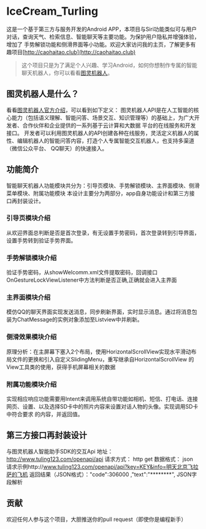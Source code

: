 # IceCream_Turling
这是一个基于第三方与服务开发的Android APP，本项目与Siri功能类似可与用户对话，查询天气、检索信息、智能聊天等主要功能。为保护用户隐私并增强体验，增加了
手势解锁功能和侧滑界面等小功能。欢迎大家访问我的主页，了解更多有趣项目[http://caohaitao.club](http://caohaitao.club)
>这个项目只是为了满足个人兴趣、学习Android，如何你想制作专属的智能聊天机器人，你可以看看[图灵机器人](http://www.tuling123.com/)。

## 图灵机器人是什么？
看看[图灵机器人官方介绍](https://www.kancloud.cn/turing/web_api/522992)，可以看到如下定义：
图灵机器人API是在人工智能的核心能力（包括语义理解、智能问答、场景交互、知识管理等）的基础上，为广大开发者、合作伙伴和企业提供的一系列基于云计算和大数据
平台的在线服务和开发接口。
开发者可以利用图灵机器人的API创建各种在线服务，灵活定义机器人的属性、编辑机器人的智能问答内容，打造个人专属智能交互机器人，也支持多渠道（微信公众平台、
QQ聊天）的快速接入。

## 功能简介
智能聊天机器人功能模块共分为：引导页模块、手势解锁模块、主界面模块、侧滑菜单模块、附属功能模块
本设计主要分为两部分，app自身功能设计和第三方接口再封装设计。
### 引导页模块介绍
从欢迎界面总判断是否是首次登录，有无设置手势密码，首次登录转到引导界面，设置手势转到验证手势界面。
### 手势解锁模块介绍
验证手势密码，从showWelcomm.xml文件提取密码，回调接口OnGestureLockViewListener中方法判断是否正确,正确就会进入主界面
### 主界面模块介绍
模仿QQ的聊天界面实现发送消息，同步刷新界面，实时显示消息。通过将消息包装为ChatMessage的实例对象添加至Listview中并刷新。
### 侧滑效果模块介绍
原理分析：在主屏幕下塞入2个布局，使用HorizontalScrollView实现水平滑动布局文件的更换和引入自定义SlidingMenu，重写继承自HorizontalScrollView 的
View工具类的使用，获得手机屏幕相关的数据
### 附属功能模块介绍
实现相应响应功能需要用Intent来调用系统自带功能如相机、短信、打电话、连接网页、设置、以及选择SD卡中的照片内容来设置对话人物的头像。实现调用SD卡中符合要求
的内容，并返回值。
## 第三方接口再封装设计
与图灵机器人智能助手SDK的交互Api 地址： http://www.tuling123.com/openapi/api
请求方式： http get
数据格式： json
请求示例http://www.tuling123.com/openapi/api?key=KEY&info=明天北京飞拉萨的飞机
返回结果（JSON格式）："code":306000 ,"text":"********",
JSON字段解析
## 贡献
欢迎任何人参与这个项目，大胆推送你的pull request（即使你是编程新手）


